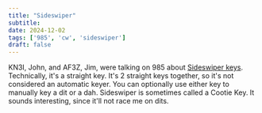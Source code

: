 ```yaml
---
title: "Sideswiper"
subtitle:
date: 2024-12-02
tags: ['985', 'cw', 'sideswiper']
draft: false
---
```


KN3I, John,
and AF3Z, Jim,
were talking on 985
about [Sideswiper keys](https://www.f5swn.fr/en/?Telegraphy/The-Sideswiper).
Technically, it's a straight key.
It's 2 straight keys together,
so it's not considered an automatic keyer.
You can optionally use
either key to manually key a dit or a dah.
Sideswiper is sometimes called a Cootie Key.
It sounds interesting,
since it'll not race me on dits.

<!--more-->
